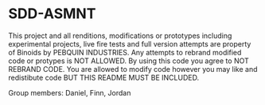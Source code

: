 # SDD-ASMNT

This project and all renditions, modifications or prototypes including experimental projects, live fire tests and full version attempts are property of Binoids by PEBQUIN INDUSTRIES. Any attempts to rebrand modified code or protypes is NOT ALLOWED. By using this code you agree to NOT REBRAND CODE. You are allowed to modify code however you may like and redistibute code BUT THIS README MUST BE INCLUDED.

Group members: Daniel, Finn, Jordan
